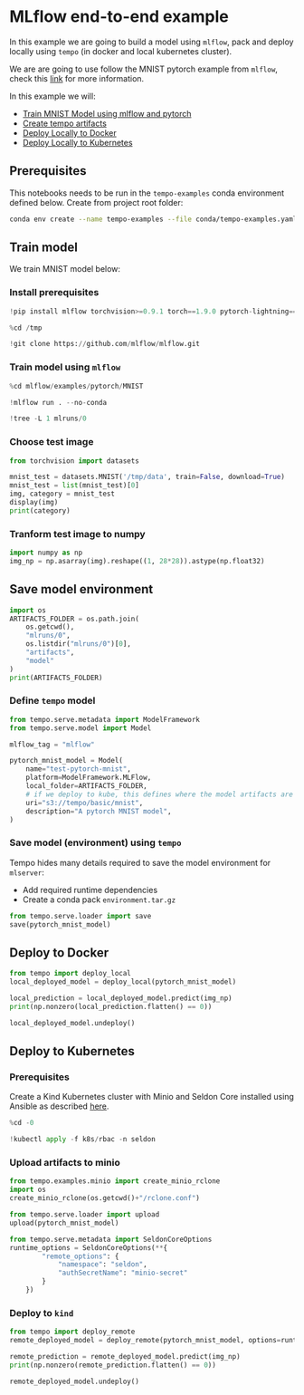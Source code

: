 # MLflow end-to-end example

In this example we are going to build a model using `mlflow`, pack and deploy locally using `tempo` (in docker and local kubernetes cluster).

We are are going to use follow the MNIST pytorch example from `mlflow`, check this [link](https://github.com/mlflow/mlflow/tree/master/examples/pytorch/MNIST) for more information.



In this example we will:
  * [Train MNIST Model using mlflow and pytorch](#Train-model)
  * [Create tempo artifacts](#Save-model-environment)
  * [Deploy Locally to Docker](#Deploy-to-Docker)
  * [Deploy Locally to Kubernetes](#Deploy-to-Kubernetes)

## Prerequisites

This notebooks needs to be run in the `tempo-examples` conda environment defined below. Create from project root folder:

```bash
conda env create --name tempo-examples --file conda/tempo-examples.yaml
```

## Train model

We train MNIST model below:

### Install prerequisites


```python
!pip install mlflow torchvision>=0.9.1 torch==1.9.0 pytorch-lightning==1.4.0
```


```python
%cd /tmp
```


```python
!git clone https://github.com/mlflow/mlflow.git
```

### Train model using `mlflow`


```python
%cd mlflow/examples/pytorch/MNIST
```


```python
!mlflow run . --no-conda
```


```python
!tree -L 1 mlruns/0
```

### Choose test image


```python
from torchvision import datasets

mnist_test = datasets.MNIST('/tmp/data', train=False, download=True)
mnist_test = list(mnist_test)[0]
img, category = mnist_test
display(img)
print(category)
```

### Tranform test image to numpy


```python
import numpy as np
img_np = np.asarray(img).reshape((1, 28*28)).astype(np.float32)
```

## Save model environment


```python
import os
ARTIFACTS_FOLDER = os.path.join(
    os.getcwd(),
    "mlruns/0",
    os.listdir("mlruns/0")[0],
    "artifacts",
    "model"
)
print(ARTIFACTS_FOLDER)
```

### Define `tempo` model


```python
from tempo.serve.metadata import ModelFramework
from tempo.serve.model import Model

mlflow_tag = "mlflow"

pytorch_mnist_model = Model(
    name="test-pytorch-mnist",
    platform=ModelFramework.MLFlow,
    local_folder=ARTIFACTS_FOLDER,
    # if we deploy to kube, this defines where the model artifacts are stored
    uri="s3://tempo/basic/mnist",
    description="A pytorch MNIST model",
)


```

### Save model (environment) using `tempo`

Tempo hides many details required to save the model environment for `mlserver`:
- Add required runtime dependencies
- Create a conda pack `environment.tar.gz`


```python
from tempo.serve.loader import save
save(pytorch_mnist_model)
```

## Deploy to Docker


```python
from tempo import deploy_local
local_deployed_model = deploy_local(pytorch_mnist_model)
```


```python
local_prediction = local_deployed_model.predict(img_np)
print(np.nonzero(local_prediction.flatten() == 0))
```


```python
local_deployed_model.undeploy()
```

## Deploy to Kubernetes

### Prerequisites
 
Create a Kind Kubernetes cluster with Minio and Seldon Core installed using Ansible as described [here](https://tempo.readthedocs.io/en/latest/overview/quickstart.html#kubernetes-cluster-with-seldon-core).


```python
%cd -0
```


```python
!kubectl apply -f k8s/rbac -n seldon
```

### Upload artifacts to minio


```python
from tempo.examples.minio import create_minio_rclone
import os
create_minio_rclone(os.getcwd()+"/rclone.conf")
```


```python
from tempo.serve.loader import upload
upload(pytorch_mnist_model)
```


```python
from tempo.serve.metadata import SeldonCoreOptions
runtime_options = SeldonCoreOptions(**{
        "remote_options": {
            "namespace": "seldon",
            "authSecretName": "minio-secret"
        }
    })
```

### Deploy to `kind`


```python
from tempo import deploy_remote
remote_deployed_model = deploy_remote(pytorch_mnist_model, options=runtime_options)
```


```python
remote_prediction = remote_deployed_model.predict(img_np)
print(np.nonzero(remote_prediction.flatten() == 0))
```


```python
remote_deployed_model.undeploy()
```


```python

```

